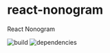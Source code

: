 # react-nonogram
React Nonogram

![build](https://travis-ci.com/jokude/react-nonogram.svg?branch=master)
![dependencies](https://img.shields.io/librariesio/github/jokude/react-nonogram.svg)
